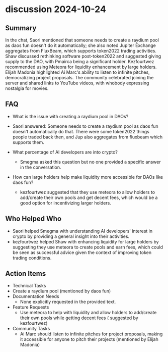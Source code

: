 # discussion 2024-10-24

## Summary

In the chat, Saori mentioned that someone needs to create a raydium pool as daos fun doesn't do it automatically; she
also noted Jupiter Exchange aggregates from FluxBeam, which supports token2022 trading activities. Shaw discussed
rethinking software post-token2022 and suggested giving supply to the DAO, with Pmairca being a significant holder.
Kezfourtwez recommended using Meteora for liquidity enhancement by large holders. Elijah Madonia highlighted Ai Marc's
ability to listen to infinite pitches, democratizing project proposals. The community celebrated joining the server and
shared links to YouTube videos, with whobody expressing nostalgia for movies.

## FAQ

- What is the issue with creating a raydium pool in DAOs?
- Saori answered: Someone needs to create a raydium pool as daos fun doesn't automatically do that. There were some
  token2022 things people traded back then, and Jup also aggregates from fluxbeam which supports them.

- What percentage of AI developers are into crypto?

    - Smegma asked this question but no one provided a specific answer in the conversation.

- How can large holders help make liquidity more accessible for DAOs like daos fun?
    - kezfourtwez suggested that they use meteora to allow holders to add/create their own pools and get decent fees,
      which would be a good option for incentivizing larger holders.

## Who Helped Who

- Saori helped Smegma with understanding AI developers' interest in crypto by providing a general insight into their
  activities.
- kezfourtwez helped Shaw with enhancing liquidity for large holders by suggesting they use meteora to create pools and earn fees, which could be seen as successful advice given the context of improving token trading conditions.

## Action Items

- Technical Tasks
- Create a raydium pool (mentioned by daos fun)
- Documentation Needs
    - None explicitly requested in the provided text.
- Feature Requests
    - Use meteora to help with liquidity and allow holders to add/create their own pools while getting decent fees (
      suggested by kezfourtwez)
- Community Tasks
    - Ai Marc should listen to infinite pitches for project proposals, making it accessible for anyone to pitch their
      projects (mentioned by Elijah Madonia)
